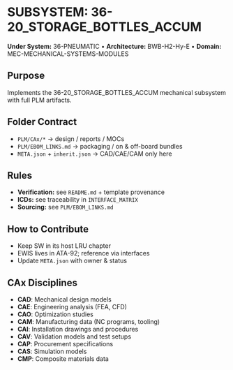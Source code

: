 # SUBSYSTEM: 36-20_STORAGE_BOTTLES_ACCUM

**Under System:** 36-PNEUMATIC • **Architecture:** BWB-H2-Hy-E • **Domain:** MEC-MECHANICAL-SYSTEMS-MODULES

## Purpose

Implements the 36-20_STORAGE_BOTTLES_ACCUM mechanical subsystem with full PLM artifacts.

## Folder Contract

- `PLM/CAx/*` → design / reports / MOCs
- `PLM/EBOM_LINKS.md` → packaging / on & off-board bundles
- `META.json` + `inherit.json` → CAD/CAE/CAM only here

## Rules

- **Verification:** see `README.md` + template provenance
- **ICDs:** see traceability in `INTERFACE_MATRIX`
- **Sourcing:** see `PLM/EBOM_LINKS.md`

## How to Contribute

- Keep SW in its host LRU chapter
- EWIS lives in ATA-92; reference via interfaces
- Update `META.json` with owner & status

## CAx Disciplines

- **CAD**: Mechanical design models
- **CAE**: Engineering analysis (FEA, CFD)
- **CAO**: Optimization studies
- **CAM**: Manufacturing data (NC programs, tooling)
- **CAI**: Installation drawings and procedures
- **CAV**: Validation models and test setups
- **CAP**: Procurement specifications
- **CAS**: Simulation models
- **CMP**: Composite materials data
